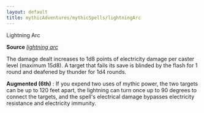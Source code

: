 ```yaml
---
layout: default
title: mythicAdventures/mythicSpells/lightningArc
---
```

Lightning Arc

**Source** [_lightning arc_](ultimateMagic/spells/lightningArc#_lightning-arc)

The damage dealt increases to 1d8 points of electricity damage per caster level (maximum 15d8). A target that fails its save is blinded by the flash for 1 round and deafened by thunder for 1d4 rounds.

**Augmented (6th)** : If you expend two uses of mythic power, the two targets can be up to 120 feet apart, the lightning can turn once up to 90 degrees to connect the targets, and the spell's electrical damage bypasses electricity resistance and electricity immunity.

